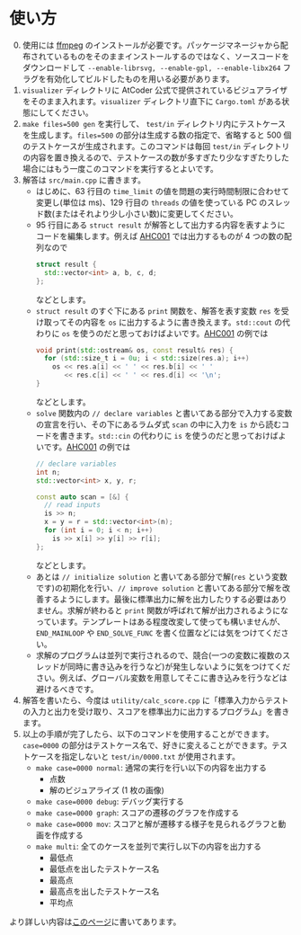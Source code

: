 # 使い方

0. 使用には [ffmpeg](http://ffmpeg.org/) のインストールが必要です。パッケージマネージャから配布されているものをそのままインストールするのではなく、ソースコードをダウンロードして `--enable-librsvg, --enable-gpl, --enable-libx264` フラグを有効化してビルドしたものを用いる必要があります。
1. `visualizer` ディレクトリに AtCoder 公式で提供されているビジュアライザをそのまま入れます。`visualizer` ディレクトリ直下に `Cargo.toml` がある状態にしてください。
1. `make files=500 gen` を実行して、 `test/in` ディレクトリ内にテストケースを生成します。`files=500` の部分は生成する数の指定で、省略すると 500 個のテストケースが生成されます。このコマンドは毎回 `test/in` ディレクトリの内容を置き換えるので、テストケースの数が多すぎたり少なすぎたりした場合にはもう一度このコマンドを実行するとよいです。
1. 解答は `src/main.cpp` に書きます。
    - はじめに、63 行目の `time_limit` の値を問題の実行時間制限に合わせて変更し(単位は ms)、129 行目の `threads` の値を使っている PC のスレッド数(またはそれより少し小さい数)に変更してください。
    - 95 行目にある `struct result` が解答として出力する内容を表すようにコードを編集します。例えば [AHC001](https://atcoder.jp/contests/ahc001/tasks/ahc001_a) では出力するものが 4 つの数の配列なので
      ```C++
      struct result {
        std::vector<int> a, b, c, d;
      };
      ```
      などとします。
    - `struct result` のすぐ下にある `print` 関数を、解答を表す変数 `res` を受け取ってその内容を `os` に出力するように書き換えます。`std::cout` の代わりに `os` を使うのだと思っておけばよいです。[AHC001](https://atcoder.jp/contests/ahc001/tasks/ahc001_a) の例では
      ```C++
      void print(std::ostream& os, const result& res) {
        for (std::size_t i = 0u; i < std::size(res.a); i++)
          os << res.a[i] << ' ' << res.b[i] << ' '
             << res.c[i] << ' ' << res.d[i] << '\n';
      }
      ```
      などとします。
    - `solve` 関数内の `// declare variables` と書いてある部分で入力する変数の宣言を行い、その下にあるラムダ式 `scan` の中に入力を `is` から読むコードを書きます。`std::cin` の代わりに `is` を使うのだと思っておけばよいです。[AHC001](https://atcoder.jp/contests/ahc001/tasks/ahc001_a) の例では
      ```C++
      // declare variables
      int n;
      std::vector<int> x, y, r;

      const auto scan = [&] {
        // read inputs
        is >> n;
        x = y = r = std::vector<int>(n);
        for (int i = 0; i < n; i++)
          is >> x[i] >> y[i] >> r[i];
      };
      ```
      などとします。
    - あとは `// initialize solution` と書いてある部分で解(`res` という変数です)の初期化を行い、`// improve solution` と書いてある部分で解を改善するようにします。最後に標準出力に解を出力したりする必要はありません。求解が終わると `print` 関数が呼ばれて解が出力されるようになっています。テンプレートはある程度改変して使っても構いませんが、`END_MAINLOOP` や `END_SOLVE_FUNC` を書く位置などには気をつけてください。
    - 求解のプログラムは並列で実行されるので、競合(一つの変数に複数のスレッドが同時に書き込みを行うなど)が発生しないように気をつけてください。例えば、グローバル変数を用意してそこに書き込みを行うなどは避けるべきです。
1. 解答を書いたら、今度は `utility/calc_score.cpp` に「標準入力からテストの入力と出力を受け取り、スコアを標準出力に出力するプログラム」を書きます。
1. 以上の手順が完了したら、以下のコマンドを使用することができます。`case=0000` の部分はテストケース名で、好きに変えることができます。テストケースを指定しないと `test/in/0000.txt` が使用されます。
    - `make case=0000 normal`: 通常の実行を行い以下の内容を出力する
        - 点数
        - 解のビジュアライズ (1 枚の画像)
    - `make case=0000 debug`: デバッグ実行する
    - `make case=0000 graph`: スコアの遷移のグラフを作成する
    - `make case=0000 mov`: スコアと解が遷移する様子を見られるグラフと動画を作成する
    - `make multi`: 全てのケースを並列で実行し以下の内容を出力する
        - 最低点
        - 最低点を出したテストケース名
        - 最高点
        - 最高点を出したテストケース名
        - 平均点

より詳しい内容は[このページ](https://naskya.net/post/0004/)に書いてあります。
